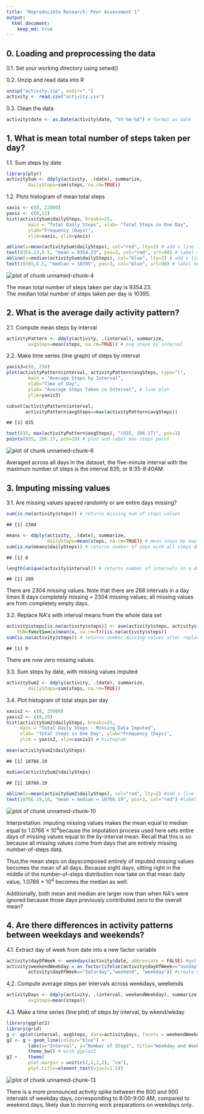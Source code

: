 ```yaml
---
title: "Reproducible Research: Peer Assessment 1"
output: 
  html_document:
    keep_md: true
---
```



## 0. Loading and preprocessing the data

0.1. Set your working directory using setwd()

0.2. Unzip and read data into R


```r
unzip("activity.zip", exdir=".")
activity <- read.csv("activity.csv")
```

0.3. Clean the data

```r
activity$date <- as.Date(activity$date, "%Y-%m-%d") # format as date
```

## 1. What is mean total number of steps taken per day?

1.1. Sum steps by date 

```r
library(plyr)
activitySum <- ddply(activity, .(date), summarize, 
        dailySteps=sum(steps, na.rm=TRUE)) 
```

1.2. Plots histogram of mean total steps

```r
xaxis <- c(0, 22000) 
yaxis <- c(0,12)
hist(activitySum$dailySteps, breaks=25, 
        main = "Total Daily Steps", xlab= "Total Steps in One Day", 
        ylab="Frequency (Days)", 
        xlim=xaxis, ylim=yaxis) 

abline(v=mean(activitySum$dailySteps), col="red", lty=2) # add v line for mean
text(9354.23,8.5, "mean = 9354.23", pos=3, col="red", srt=90) # label mean line
abline(v=median(activitySum$dailySteps), col="blue", lty=2) # add v line for med
text(10395,8.5, "median = 10395", pos=3, col="blue", srt=90) # label median line
```

![plot of chunk unnamed-chunk-4](figure/unnamed-chunk-4-1.png) 

The mean total number of steps taken per day is 9354.23.  
The median total number of steps taken per day is 10395.


## 2. What is the average daily activity pattern?
2.1. Compute mean steps by interval 

```r
activityPattern <- ddply(activity, .(interval), summarize, 
        avgSteps=mean(steps, na.rm=TRUE)) # avg steps by interval
```

2.2. Make time series (line graph) of steps by interval

```r
yaxis3=c(0, 250)
plot(activityPattern$interval, activityPattern$avgSteps, type="l", 
        main = "Average Steps by Interval", 
        xlab="Time of Day", 
        ylab= "Average Steps Taken in Interval", # line plot
        ylim=yaxis3)

subset(activityPattern$interval, 
       activityPattern$avgSteps==max(activityPattern$avgSteps)) 
```

```
## [1] 835
```

```r
text(835, max(activityPattern$avgSteps), "(835, 206.17)", pos=3) 
points(835, 206.17, pch=19) # plot and label max steps point
```

![plot of chunk unnamed-chunk-6](figure/unnamed-chunk-6-1.png) 

Averaged across all days in the dataset, the five-minute interval with the maximum
number of steps is the interval 835, or 8:35-8:40AM. 

## 3. Imputing missing values

3.1. Are missing values spaced randomly or are entire days missing?


```r
sum(is.na(activity$steps)) # returns missing num of steps values
```

```
## [1] 2304
```

```r
means <- ddply(activity, .(date), summarize, 
               dailySteps=mean(steps, na.rm=TRUE)) # mean steps by day
sum(is.na(means$dailySteps)) # returns number of days with all steps data missing
```

```
## [1] 8
```

```r
length(unique(activity$interval)) # returns number of intervals in a day
```

```
## [1] 288
```
There are 2304 missing values. Note that there are 288 intervals in a day times 
8 days completely missing = 2304 missing values; all missing values are from 
completely empty days.  

3.2. Replace NA's with interval means from the whole data set

```r
activity$steps[is.na(activity$steps)] <- ave(activity$steps, activity$interval, 
    FUN=function(x)mean(x, na.rm=T))[is.na(activity$steps)] 
sum(is.na(activity$steps)) # returns number missing values after replacement
```

```
## [1] 0
```
There are now zero missing values.   

3.3. Sum steps by date, with missing values imputed

```r
activitySum2 <- ddply(activity, .(date), summarize, 
        dailySteps=sum(steps, na.rm=TRUE)) 
```

3.4. Plot histogram of total steps per day

```r
xaxis2 <- c(0, 25000) 
yaxis2 <- c(0,20)
hist(activitySum2$dailySteps, breaks=25, 
     main = "Total Daily Steps - Missing Data Imputed", 
     xlab= "Total Steps in One Day", ylab="Frequency (Days)",
     ylim = yaxis2, xlim=xaxis2) # histogram

mean(activitySum2$dailySteps) 
```

```
## [1] 10766.19
```

```r
median(activitySum2$dailySteps) 
```

```
## [1] 10766.19
```

```r
abline(v=mean(activitySum2$dailySteps), col="red", lty=2) #add v line for mean
text(10766.19,18, "mean = median = 10766.19", pos=3, col="red") #label mean line
```

![plot of chunk unnamed-chunk-10](figure/unnamed-chunk-10-1.png) 

Interpretation: imputing missing values makes the mean equal to median equal to 
1.0766 &times; 10<sup>4</sup>because the imputation process used here sets 
entire days of missing values equal to the by-interval mean. Recall that this is
so because all missing values come from days that are entirely missing 
number-of-steps data.   

Thus,the mean steps on dayscomposed entirely of imputed missing values becomes the 
mean of all days. Because eight days,  sitting right in the middle of the
number-of-steps distribution now take on that mean daily value,
1.0766 &times; 10<sup>4</sup> becomes the median as well.

Additionally, both mean and median are larger now than when NA's were ignored 
because those days previously contributed zero to the overall mean?

## 4. Are there differences in activity patterns between weekdays and weekends?

4.1. Extract day of week from date into a new factor variable

```r
activity$dayOfWeek <- weekdays(activity$date, abbreviate = FALSE) #get days
activity$weekendWeekday = as.factor(ifelse(activity$dayOfWeek=="Sunday" | 
        activity$dayOfWeek=="Saturday","weekend", "weekday")) #create new var 
```

4,2. Compute average steps per intervals across weekdays, weekends

```r
activityDays <- ddply(activity, .(interval, weekendWeekday), summarize, 
        avgSteps=mean(steps))
```

4.3. Make a time series (line plot) of steps by interval, by wkend/wkday

```r
library(ggplot2) 
library(grid)
g <- qplot(interval, avgSteps, data=activityDays, facets = weekendWeekday~.)
g2 <- g + geom_line(colour="blue") + 
        labs(x="Interval", y="Number of Steps", title="Weekday and Weekend Activity") + 
        theme_bw() # with ggplot2 
g2 +    theme(
        plot.margin = unit(c(2,2,2,2), "cm"),
        plot.title=element_text(vjust=1.5))
```

![plot of chunk unnamed-chunk-13](figure/unnamed-chunk-13-1.png) 

There is a more pronounced activity spike between the 800 and 900 intervals of 
weekday days, corresponding to 8:00-9:00 AM, compared to weekend days, 
likely due to morning work preparations on weekdays only. 


